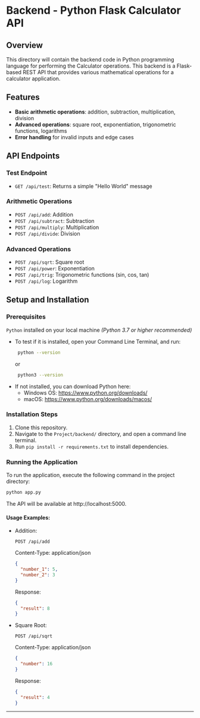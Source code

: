# Backend - Python Flask Calculator API

## Overview

This directory will contain the backend code in Python programming language for performing the Calculator operations. This backend is a Flask-based REST API that provides various mathematical operations for a calculator application.

## Features

- **Basic arithmetic operations**: addition, subtraction, multiplication, division
- **Advanced operations**: square root, exponentiation, trigonometric functions, logarithms
- **Error handling** for invalid inputs and edge cases

## API Endpoints

### Test Endpoint

- `GET /api/test`: Returns a simple "Hello World" message

### Arithmetic Operations

- `POST /api/add`: Addition
- `POST /api/subtract`: Subtraction
- `POST /api/multiply`: Multiplication
- `POST /api/divide`: Division

### Advanced Operations

- `POST /api/sqrt`: Square root
- `POST /api/power`: Exponentiation
- `POST /api/trig`: Trigonometric functions (sin, cos, tan)
- `POST /api/log`: Logarithm

## Setup and Installation

### Prerequisites

`Python` installed on your local machine _(Python 3.7 or higher recommended)_

- To test if it is installed, open your Command Line Terminal, and run:
  ```bash
   python --version
  ```
  or
  ```bash
   python3 --version
  ```
- If not installed, you can download Python here:
  - Windows OS: https://www.python.org/downloads/
  - macOS: https://www.python.org/downloads/macos/

### Installation Steps

1. Clone this repository.
2. Navigate to the `Project/backend/` directory, and open a command line terminal.
3. Run `pip install -r requirements.txt` to install dependencies.

### Running the Application

To run the application, execute the following command in the project directory:

```bash
python app.py
```

The API will be available at http://localhost:5000.

#### Usage Examples:

- Addition:

  `POST /api/add`

  Content-Type: application/json

  ```json
  {
    "number_1": 5,
    "number_2": 3
  }
  ```

  Response:

  ```json
  {
    "result": 8
  }
  ```

- Square Root:

  `POST /api/sqrt`

  Content-Type: application/json

  ```json
  {
    "number": 16
  }
  ```

  Response:

  ```json
  {
    "result": 4
  }
  ```

---
